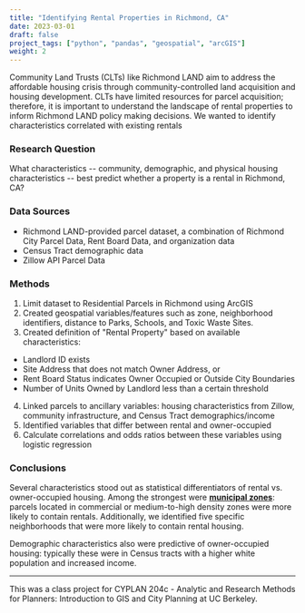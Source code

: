 ```yaml
---
title: "Identifying Rental Properties in Richmond, CA"
date: 2023-03-01
draft: false
project_tags: ["python", "pandas", "geospatial", "arcGIS"]
weight: 2
---
```


Community Land Trusts (CLTs) like Richmond LAND aim to address the affordable housing crisis through community-controlled land acquisition and housing development. CLTs have limited resources for parcel acquisition; therefore, it is important to understand the landscape of rental properties to inform Richmond LAND policy making decisions. We wanted to identify characteristics correlated with existing rentals

### Research Question

What characteristics -- community, demographic, and physical housing characteristics -- best predict whether a property is a rental in Richmond, CA?

### Data Sources

- Richmond LAND-provided parcel dataset, a combination of Richmond City Parcel Data, Rent Board Data, and organization data
- Census Tract demographic data
- Zillow API Parcel Data

### Methods

1. Limit dataset to Residential Parcels in Richmond using ArcGIS
2. Created geospatial variables/features such as zone, neighborhood identifiers, distance to Parks, Schools, and Toxic Waste Sites.
3. Created definition of "Rental Property" based on available characteristics:

- Landlord ID exists
- Site Address that does not match Owner Address, or
- Rent Board Status indicates Owner Occupied or Outside City Boundaries
- Number of Units Owned by Landlord less than a certain threshold

4. Linked parcels to ancillary variables: housing characteristics from Zillow, community infrastructure, and Census Tract demographics/income
5. Identified variables that differ between rental and owner-occupied
6. Calculate correlations and odds ratios between these variables using logistic regression

### Conclusions

Several characteristics stood out as statistical differentiators of rental vs. owner-occupied housing. Among the strongest were **[municipal zones](https://www.ci.richmond.ca.us/3379/Zoning-Ordinance)**: parcels located in commercial or medium-to-high density zones were more likely to contain rentals. Additionally, we identified five specific neighborhoods that were more likely to contain rental housing.

Demographic characteristics also were predictive of owner-occupied housing: typically these were in Census tracts with a higher white population and increased income.

---

This was a class project for CYPLAN 204c -
Analytic and Research Methods for Planners: Introduction to GIS and City Planning at UC Berkeley.
